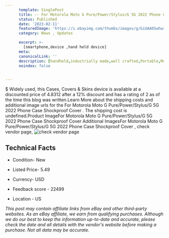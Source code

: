 ```yaml
---
      template: SinglePost
      title: -- For Motorola Moto G Pure/Power/Stylus/G 5G 2022 Phone Case Shockproof Cover 
      status: Published
      date: '2023-02-11'
      featuredImage: 'https://i.ebayimg.com/thumbs/images/g/GiUAAOSwhwxiwp1t/s-l225.jpg'
      category: News , Updates

      excerpt: >-
        [smartphone,device ,hand held device]
      meta:
      canonicalLink: ''
      description: [handheld,industrially made,well crafted,Portable,Mobile,Compact,Convenient,Lightweight,Maneuverable,Man-portable,Miniature,Carriable,Hand-held,Light,Holdable,Transportable,Mobile device,Pocket-sized,On-the-go,Wireless,Cordless,Compact size,Convenient size, smartphone,device ,hand held device]
      noindex: false

        
---
```

$
    Widely used, this Cases, Covers & Skins device is available at a discounted price of 4.8312 after a 12% discount and has a rating of 2 as of the time this blog was written.Learn More about the shipping costs and additional image urls for the For Motorola Moto G Pure/Power/Stylus/G 5G 2022 Phone Case Shockproof Cover . The shipping cost is undefined.Product ImageFor Motorola Moto G Pure/Power/Stylus/G 5G 2022 Phone Case Shockproof Cover Additional ImagesFor Motorola Moto G Pure/Power/Stylus/G 5G 2022 Phone Case Shockproof Cover , check vendor page, ![check vendor page](https://origin-galleryplus.ebayimg.com/ws/web/144634732426_2_0_1/225x225.jpg,https://origin-galleryplus.ebayimg.com/ws/web/144634732426_3_0_1/225x225.jpg,https://origin-galleryplus.ebayimg.com/ws/web/144634732426_4_0_1/225x225.jpg,https://origin-galleryplus.ebayimg.com/ws/web/144634732426_5_0_1/225x225.jpg,https://origin-galleryplus.ebayimg.com/ws/web/144634732426_6_0_1/225x225.jpg,https://origin-galleryplus.ebayimg.com/ws/web/144634732426_7_0_1/225x225.jpg,https://origin-galleryplus.ebayimg.com/ws/web/144634732426_8_0_1/225x225.jpg,https://origin-galleryplus.ebayimg.com/ws/web/144634732426_9_0_1/225x225.jpg,https://origin-galleryplus.ebayimg.com/ws/web/144634732426_10_0_1/225x225.jpg,https://origin-galleryplus.ebayimg.com/ws/web/144634732426_11_0_1/225x225.jpg)
    
    

 ## Technical Facts 



     
      

 - Condition- New 


      

 - Listed Price- 5.49 


      

 - Currency- USD 


      

 - Feedback score - 22499 


      

 - Location - US 


      
      

 *_This post may contain affiliate links from eBay and other third-party websites. As an eBay affiliate, we earn from qualifying purchases. Although we do our best to keep the information up-to-date and accurate, please check the date and all details with the vendor's website before making a purchase. Not all data may be accurate._*



    
    
    
    
    